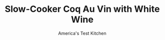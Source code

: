---
layout: ../../layouts/MarkdownPostLayout.astro
title: Slow-Cooker Coq Au Vin with White Wine
author: America's Test Kitchen
pubDate: 2023-03-15
description: "If ever a dish was meant for the slow cooker, this should be it."
image_url: https://res.cloudinary.com/hksqkdlah/image/upload/ar_1:1,c_fill,dpr_2.0,f_auto,fl_lossy.progressive.strip_profile,g_faces:auto,q_auto:low,w_344/34523_sfs-slow-cooker-coq-au-vin-with-white-wine-4
tags: ["Main Courses","Chicken","Slow Cooker"]
calories: 3275
protein: 46
carbohydrates: 15
fats: 
fiber: 1
ingredients: ["8 (5- to 7-ounce) bone-in, chicken thighs, trimmed",", Salt and pepper","1 tablespoon, vegetable oil","1 cup, frozen pearl onions","4 slices, thick-cut bacon, cut into 1-inch pieces","10 ounces, cremini mushrooms, trimmed and quartered","1/4 cup, all-purpose flour","1 tablespoon, tomato paste","2 , garlic cloves, minced","1/2 teaspoon, dried thyme","1 3/4 cups, dry white wine","2 tablespoons, minced fresh parsley"]
serves: 4
time: "4 to 6 hours on high or 6 to 8 hours on low"
instructions: ["Pat chicken dry with paper towels and season with salt and pepper. Heat oil in 12-inch nonstick skillet over medium-high heat until just smoking. Add chicken, skin side down, and cook until well browned, 7 to 10 minutes. Transfer chicken, skin side up, to slow cooker. Add onions to slow cooker.","Pour chicken fat from skillet into bowl and set aside. Add bacon to now-empty skillet and cook over medium heat until crispy, 5 to 7 minutes. Using slotted spoon, transfer bacon to paper towel–lined plate; refrigerate until needed.","Pour bacon fat into bowl with chicken fat. Add 1/4 cup fat mixture to now-empty skillet and heat over medium heat until shimmering. Add mushrooms and cook until well browned, 5 to 7 minutes. Stir in flour, tomato paste, garlic, and thyme and cook until fragrant, about 1 minute. Slowly whisk in wine. Bring to simmer and cook until thickened and spatula leaves trail in sauce, about 2 minutes. Pour sauce over chicken in slow cooker.","Cover and cook until chicken is tender, 4 to 6 hours on high or 6 to 8 hours on low. Using slotted spoon, transfer chicken to serving dish. Season sauce with salt and pepper to taste. Cover bacon with paper towel and microwave until hot, about 1 minute. Pour sauce over chicken. Sprinkle with parsley and bacon. Serve."]
nutrition: ["1028 mg Potassium","538 mg Phosphorus","59 mg Calcium","3 mg Iron","71 mg Magnesium","1319 mg Sodium","4 mg Zinc","54 g Fat","15 mg Niacin (B3)","24 g Monounsaturated","10 g Polyunsaturated","4 mg Vitamin C","252 mg Cholesterol","14 g Saturated","1 g Fiber","12 µg Folic acid","32 µg Folate (food)","3 g Sugars","42 µg Vitamin K","335 g Water","15 g Carbs","53 µg Folate equivalent (total)","46 g Protein","1 mg Vitamin E","1 µg Vitamin B12","1 mg Vitamin B6","69 µg Vitamin A","818 kcal Energy","3275 calories"]
notes: "Try to find chicken thighs that are within the weight specifications so they will all fit in the skillet in one batch. We like serving this dish with boiled red potatoes."
---